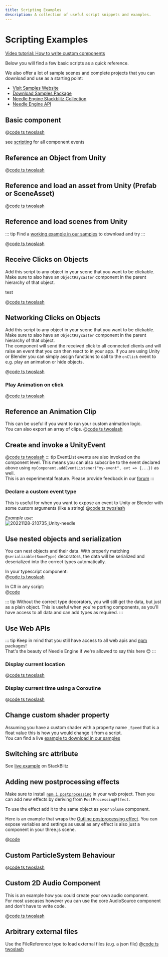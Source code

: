 ```yaml
---
title: Scripting Examples
description: A collection of useful script snippets and examples.
---
```


# Scripting Examples

[Video tutorial: How to write custom components](https://youtu.be/uf5UK0bLHlY?si=82U_2L4n2V7XL7RJ)

Below you will find a few basic scripts as a quick reference. 

We also offer a lot of sample scenes and complete projects that you can download and use as a starting point:  
- [Visit Samples Website](https://engine.needle.tools/samples?utm_source=needle_docs&utm_content=scripting_examples)
- [Download Samples Package](https://engine.needle.tools/downloads/unity/samples)
- [Needle Engine Stackblitz Collection](https://stackblitz.com/@marwie/collections/needle-engine)
- [Needle Engine API](https://engine.needle.tools/api)

## Basic component 
<stackblitz file="@code/basic-component.ts"></stackblitz> 
@[code ts twoslash](@code/basic-component.ts)

see [scripting](scripting#lifecycle-methods) for all component events

## Reference an Object from Unity
@[code ts twoslash](@code/component-object-reference.ts)  

## Reference and load an asset from Unity (Prefab or SceneAsset)
@[code ts twoslash](@code/component-prefab.ts)

## Reference and load scenes from Unity
::: tip
Find a [working example in our samples](https://engine.needle.tools/samples/multi-scenes-(dynamic-loading)) to download and try
:::

@[code ts twoslash](@code/component-scene.ts)

## Receive Clicks on Objects
Add this script to any object in your scene that you want to be clickable. Make sure to also have an `ObjectRaycaster` component in the parent hierarchy of that object.  

<stackblitz file="@code/component-click.ts">
test
</stackblitz> 

@[code ts twoslash](@code/component-click.ts)


## Networking Clicks on Objects

Add this script to any object in your scene that you want to be clickable. Make sure to also have an `ObjectRaycaster` component in the parent hierarchy of that object.   
The component will send the received click to all connected clients and will raise an event that you can then react to in your app. If you are using Unity or Blender you can simply assign functions to call to the `onClick` event to e.g. play an animation or hide objects.

@[code ts twoslash](@code/component-click-networking.ts)

### Play Animation on click
@[code ts twoslash](@code/component-animation-onclick.ts)

## Reference an Animation Clip
This can be useful if you want to run your custom animation logic.   
You can also export an array of clips.
@[code ts twoslash](@code/component-animationclip.ts)


## Create and invoke a UnityEvent

@[code ts twoslash](@code/component-unityevent.ts)
::: tip
EventList events are also invoked on the component level. This means you can also subscribe to the event declared above using ``myComponent.addEventListener("my-event", evt => {...})`` as well.   
This is an experimental feature. Please provide feedback in our [forum](https://forum.needle.tools/?utm_source=needle_docs&utm_content=content)
:::


### Declare a custom event type
This is useful for when you want to expose an event to Unity or Blender with some custom arguments (like a string)
@[code ts twoslash](@code/component-customevent.ts)

_Example use:_  
![20221128-210735_Unity-needle](https://user-images.githubusercontent.com/2693840/204370950-4c89b877-90d7-4e6f-8266-3352e6da16f4.png)

## Use nested objects and serialization

You can nest objects and their data. With properly matching `@serializable(SomeType)` decorators, the data will be serialized and deserialized into the correct types automatically.  

In your typescript component:  
@[code ts twoslash](@code/component-nested-serialization.ts)

In C# in any script:  
@[code](@code/component-nested-serialization-cs.cs)

::: tip
Without the correct type decorators, you will still get the data, but just as a plain object. This is useful when you're porting components, as you'll have access to all data and can add types as required.
:::

## Use Web APIs
::: tip
Keep in mind that you still have access to all web apis and [npm](https://npmjs.org) packages!    
That's the beauty of Needle Engine if we're allowed to say this here 😊
:::

### Display current location
@[code ts twoslash](@code/component-location.ts) 

### Display current time using a Coroutine
@[code ts twoslash](@code/component-time.ts) 

<video-embed src="./videos/component-time.mp4" limit_height />


## Change custom shader property

Assuming you have a custom shader with a property name `_Speed` that is a float value this is how you would change it from a script.   
You can find a live [example to download in our samples](https://engine.needle.tools/samples/shaders/)

<!-- SAMPLE modify custom shader material property -->


## Switching src attribute

See [live example](https://stackblitz.com/edit/needle-engine-cycle-src?file=index.html) on StackBlitz


## Adding new postprocessing effects

Make sure to install [`npm i postprocessing`](https://github.com/pmndrs/postprocessing) in your web project. Then you can add new effects by deriving from `PostProcessingEffect`.  

To use the effect add it to the same object as your `Volume` component.

Here is an example that wraps the [Outline postprocessing effect](https://pmndrs.github.io/postprocessing/public/demo/#outline). You can expose variables and settings as usual as any effect is also just a component in your three.js scene.

@[code](@code/custom-post-effect.ts) 


## Custom ParticleSystem Behaviour


@[code ts twoslash](@code/custom-particle-system-behaviour.ts) 


## Custom 2D Audio Component

This is an example how you could create your own audio component.   
For most usecases however you can use the core AudioSource component and don't have to write code.

@[code ts twoslash](@code/component-2d-audio.ts)


## Arbitrary external files

Use the FileReference type to load external files (e.g. a json file)
@[code ts twoslash](@code/component-filereference.ts)

<!-- SAMPLE receive click from HTML button
## Receiving html element click in component
-->



<!-- SAMPLE disable environment light 
## Disable environment light
-->


<!-- SAMPLE using mediapipe with hands 
## Use mediapipe package to control the 3D scene with hands
Make sure to install the mediapipe package. Visit the github link below to see the complete project setup.  
Try it [live here](https://engine.needle.tools/samples/mediapipe-hands/) - requires a webcam/camera
-->


<!-- SAMPLE Change Color On Collision
## Change Color On Collision
-->

<!-- SAMPLE Physics Trigger Relay
## Physics Trigger Relay
Invoke events using an objects physics trigger methods 
-->

<!-- SAMPLE Auto Reset
## Auto Reset
Reset an object's position automatically when it's leaving a physics trigger
-->

<!-- SAMPLE Play Audio On Collision
## Play Audio On Collision
-->

<!-- SAMPLE Set Random Color
## Set Random Color
Randomize the color of an object on start. Note that the materials are cloned in the `start` method
-->

<!-- SAMPLE Timed Spawn
## Spawn Objects Over Time
-->
